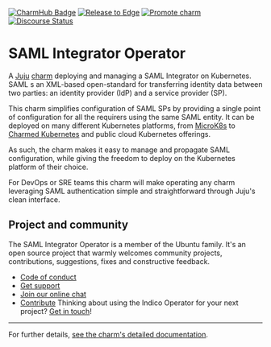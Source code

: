 [![CharmHub Badge](https://charmhub.io/saml-integrator/badge.svg)](https://charmhub.io/saml-integrator)
[![Release to Edge](https://github.com/canonical/saml-integrator-operator/actions/workflows/test_and_publish_charm.yaml/badge.svg)](https://github.com/canonical/saml-integrator-operator/actions/workflows/test_and_publish_charm.yaml)
[![Promote charm](https://github.com/canonical/saml-integrator-operator/actions/workflows/promote_charm.yaml/badge.svg)](https://github.com/canonical/saml-integrator-operator/actions/workflows/promote_charm.yaml)
[![Discourse Status](https://img.shields.io/discourse/status?server=https%3A%2F%2Fdiscourse.charmhub.io&style=flat&label=CharmHub%20Discourse)](https://discourse.charmhub.io)

# SAML Integrator Operator

A [Juju](https://juju.is/) [charm](https://juju.is/docs/olm/charmed-operators)
deploying and managing a SAML Integrator on Kubernetes. SAML s an XML-based
open-standard for transferring identity data between two parties: an identity
provider (IdP) and a service provider (SP).

This charm simplifies configuration of SAML SPs by providing a single point
of configuration for all the requirers using the same SAML entity. It can be
deployed on many different Kubernetes platforms, from [MicroK8s](https://microk8s.io)
to [Charmed Kubernetes](https://ubuntu.com/kubernetes) and public cloud Kubernetes
offerings.

As such, the charm makes it easy to manage and propagate SAML configuration, while
giving the freedom to deploy on the Kubernetes platform of their choice.

For DevOps or SRE teams this charm will make operating any charm leveraging SAML
authentication simple and straightforward through Juju's clean interface.

## Project and community

The SAML Integrator Operator is a member of the Ubuntu family. It's an open source
project that warmly welcomes community projects, contributions, suggestions,
fixes and constructive feedback.
* [Code of conduct](https://ubuntu.com/community/code-of-conduct)
* [Get support](https://discourse.charmhub.io/)
* [Join our online chat](https://chat.charmhub.io/charmhub/channels/charm-dev)
* [Contribute](https://charmhub.io/indico/docs/how-to-contribute)
Thinking about using the Indico Operator for your next project? [Get in touch](https://chat.charmhub.io/charmhub/channels/charm-dev)!

---

For further details,
[see the charm's detailed documentation](https://charmhub.io/saml-integrator/docs).
